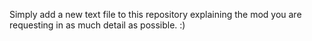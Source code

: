 Simply add a new text file to this repository explaining the mod you are requesting in as much detail as possible. :)
